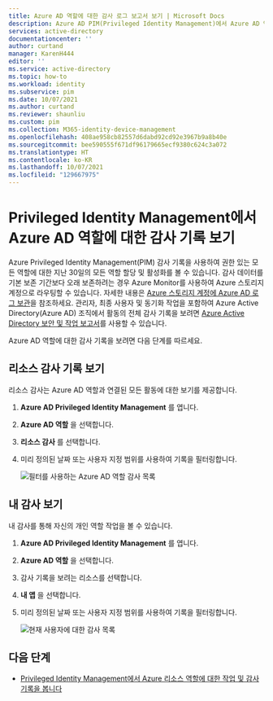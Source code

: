 ```yaml
---
title: Azure AD 역할에 대한 감사 로그 보고서 보기 | Microsoft Docs
description: Azure AD PIM(Privileged Identity Management)에서 Azure AD 역할에 대한 감사 기록을 보는 방법을 알아봅니다.
services: active-directory
documentationcenter: ''
author: curtand
manager: KarenH444
editor: ''
ms.service: active-directory
ms.topic: how-to
ms.workload: identity
ms.subservice: pim
ms.date: 10/07/2021
ms.author: curtand
ms.reviewer: shaunliu
ms.custom: pim
ms.collection: M365-identity-device-management
ms.openlocfilehash: 408ae958cb82557d6dabd92cd92e3967b9a8b40e
ms.sourcegitcommit: bee590555f671df96179665ecf9380c624c3a072
ms.translationtype: HT
ms.contentlocale: ko-KR
ms.lasthandoff: 10/07/2021
ms.locfileid: "129667975"
---
```

# <a name="view-audit-history-for-azure-ad-roles-in-privileged-identity-management"></a>Privileged Identity Management에서 Azure AD 역할에 대한 감사 기록 보기

Azure Privileged Identity Management(PIM) 감사 기록을 사용하여 권한 있는 모든 역할에 대한 지난 30일의 모든 역할 할당 및 활성화를 볼 수 있습니다. 감사 데이터를 기본 보존 기간보다 오래 보존하려는 경우 Azure Monitor를 사용하여 Azure 스토리지 계정으로 라우팅할 수 있습니다. 자세한 내용은 [Azure 스토리지 계정에 Azure AD 로그 보관](../reports-monitoring/quickstart-azure-monitor-route-logs-to-storage-account.md)을 참조하세요. 관리자, 최종 사용자 및 동기화 작업을 포함하여 Azure Active Directory(Azure AD) 조직에서 활동의 전체 감사 기록을 보려면 [Azure Active Directory 보안 및 작업 보고서](../reports-monitoring/overview-reports.md)를 사용할 수 있습니다.

Azure AD 역할에 대한 감사 기록을 보려면 다음 단계를 따르세요.

## <a name="view-resource-audit-history"></a>리소스 감사 기록 보기

리소스 감사는 Azure AD 역할과 연결된 모든 활동에 대한 보기를 제공합니다.

1. **Azure AD Privileged Identity Management** 를 엽니다.

1. **Azure AD 역할** 을 선택합니다.

1. **리소스 감사** 를 선택합니다.

1. 미리 정의된 날짜 또는 사용자 지정 범위를 사용하여 기록을 필터링합니다.

    ![필터를 사용하는 Azure AD 역할 감사 목록](media/azure-pim-resource-rbac/rbac-resource-audit.png)

## <a name="view-my-audit"></a>내 감사 보기

내 감사를 통해 자신의 개인 역할 작업을 볼 수 있습니다.

1. **Azure AD Privileged Identity Management** 를 엽니다.

1. **Azure AD 역할** 을 선택합니다.

1. 감사 기록을 보려는 리소스를 선택합니다.

1. **내 앱** 을 선택합니다.

1. 미리 정의된 날짜 또는 사용자 지정 범위를 사용하여 기록을 필터링합니다.

    ![현재 사용자에 대한 감사 목록](media/azure-pim-resource-rbac/my-audit-time.png)

## <a name="next-steps"></a>다음 단계

- [Privileged Identity Management에서 Azure 리소스 역할에 대한 작업 및 감사 기록을 봅니다](azure-pim-resource-rbac.md)
